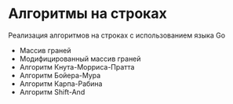 # Алгоритмы на строках

Реализация алгоритмов на строках с использованием языка Go

* Массив граней
* Модифицированный массив граней
* Алгоритм Кнута-Морриса-Пратта
* Алгоритм Бойера-Мура
* Алгоритм Карпа-Рабина
* Алгоритм Shift-And
